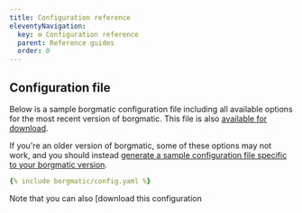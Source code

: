 ```yaml
---
title: Configuration reference
eleventyNavigation:
  key: ⚙️ Configuration reference
  parent: Reference guides
  order: 0
---
```

## Configuration file

Below is a sample borgmatic configuration file including all available options
for the most recent version of borgmatic. This file is also [available for
download](https://torsion.org/borgmatic/docs/reference/config.yaml).

If you're an older version of borgmatic, some of these options may not work,
and you should instead [generate a sample configuration file specific to your
borgmatic
version](https://torsion.org/borgmatic/docs/how-to/set-up-backups/#configuration).

```yaml
{% include borgmatic/config.yaml %}
```

Note that you can also [download this configuration
